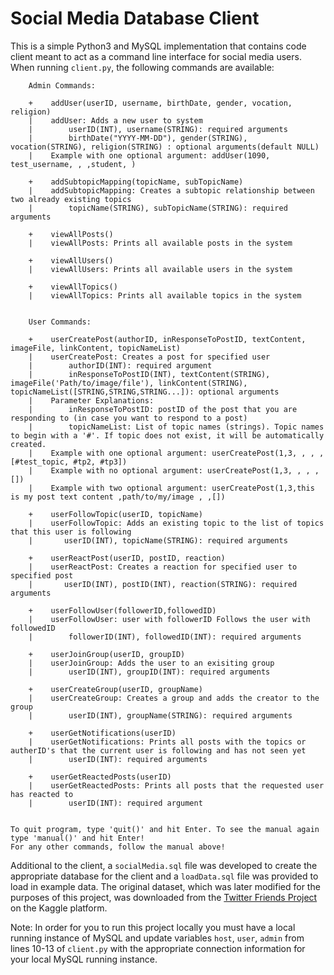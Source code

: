 # Social Media Database Client

This is a simple Python3 and MySQL implementation that contains code client meant to act as a command line interface for social media users. When running `client.py`, the following commands are available:

```
    Admin Commands:

    +    addUser(userID, username, birthDate, gender, vocation, religion)                                                           
    |    addUser: Adds a new user to system                                                                                         
    |        userID(INT), username(STRING): required arguments                                                                      
    |        birthDate("YYYY-MM-DD"), gender(STRING), vocation(STRING), religion(STRING) : optional arguments(default NULL)
    |    Example with one optional argument: addUser(1090, test_username, , ,student, )
    
    +    addSubtopicMapping(topicName, subTopicName)                                                                                
    |    addSubtopicMapping: Creates a subtopic relationship between two already existing topics                                    
    |        topicName(STRING), subTopicName(STRING): required arguments                                                            

    +    viewAllPosts()                                                                                                             
    |    viewAllPosts: Prints all available posts in the system                                                                     

    +    viewAllUsers()
    |    viewAllUsers: Prints all available users in the system

    +    viewAllTopics()
    |    viewAllTopics: Prints all available topics in the system


    User Commands:

    +    userCreatePost(authorID, inResponseToPostID, textContent, imageFile, linkContent, topicNameList)
    |    userCreatePost: Creates a post for specified user
    |        authorID(INT): required argument
    |        inResponseToPostID(INT), textContent(STRING), imageFile('Path/to/image/file'), linkContent(STRING), topicNameList([STRING,STRING,STRING...]): optional arguments
    |    Parameter Explanations:
    |        inResponseToPostID: postID of the post that you are responding to (in case you want to respond to a post)
    |        topicNameList: List of topic names (strings). Topic names to begin with a '#'. If topic does not exist, it will be automatically created.
    |    Example with one optional argument: userCreatePost(1,3, , , ,[#test_topic, #tp2, #tp3])
    |    Example with no optional argument: userCreatePost(1,3, , , ,[])
    |    Example with two optional argument: userCreatePost(1,3,this is my post text content ,path/to/my/image , ,[])

    +    userFollowTopic(userID, topicName)
    |    userFollowTopic: Adds an existing topic to the list of topics that this user is following
    |       userID(INT), topicName(STRING): required arguments

    +    userReactPost(userID, postID, reaction)
    |    userReactPost: Creates a reaction for specified user to specified post
    |       userID(INT), postID(INT), reaction(STRING): required arguments
        
    +    userFollowUser(followerID,followedID)
    |    userFollowUser: user with followerID Follows the user with followedID
    |        followerID(INT), followedID(INT): required arguments
        
    +    userJoinGroup(userID, groupID)
    |    userJoinGroup: Adds the user to an exisiting group
    |        userID(INT), groupID(INT): required arguments
        
    +    userCreateGroup(userID, groupName)
    |    userCreateGroup: Creates a group and adds the creator to the group
    |        userID(INT), groupName(STRING): required arguments
        
    +    userGetNotifications(userID)
    |    userGetNotifications: Prints all posts with the topics or autherID's that the current user is following and has not seen yet
    |        userID(INT): required arguments
        
    +    userGetReactedPosts(userID)
    |    userGetReactedPosts: Prints all posts that the requested user has reacted to
    |        userID(INT): required argument

    
To quit program, type 'quit()' and hit Enter. To see the manual again type 'manual()' and hit Enter!
For any other commands, follow the manual above!
```

Additional to the client, a `socialMedia.sql` file was developed to create the appropriate database for the client and a `loadData.sql` file was provided to load in example data. The original dataset, which was later modified for the purposes of this project, was downloaded from the [Twitter Friends Project](https://www.kaggle.com/hwassner/TwitterFriends) on the Kaggle platform.

Note: In order for you to run this project locally you must have a local running instance of MySQL and update variables `host`, `user`, `admin` from lines 10-13 of `client.py` with the appropriate connection information for your local MySQL running instance.
